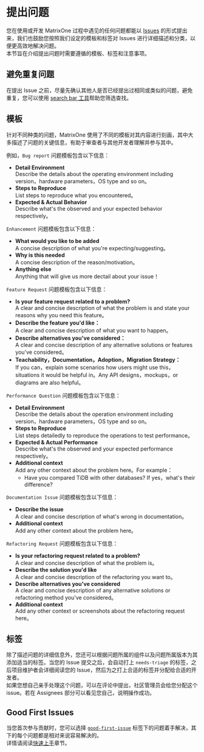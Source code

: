 # **提出问题**

您在使用或开发 MatrixOne 过程中遇见的任何问题都能以 [Issues](https://github.com/matrixorigin/matrixone/issues/new/choose) 的形式提出来，我们也鼓励您按照我们设定的模板和标签对 Issues 进行详细描述和分类，以便更高效地解决问题。  
本节旨在介绍提出问题时需要遵循的模板、标签和注意事项。

## **避免重复问题**

在提出 Issue 之前，尽量先确认其他人是否已经提出过相同或类似的问题，避免重复，您可以使用 [search bar 工具](https://docs.github.com/en/issues/tracking-your-work-with-issues/filtering-and-searching-issues-and-pull-requests)帮助您筛选查找。

## **模板**

针对不同种类的问题，MatrixOne 使用了不同的模板对其内容进行刻画，其中大多描述了问题的关键信息，有助于审查者与其他开发者理解并参与其中。  

例如，`Bug report` 问题模板包含以下信息：

* **Detail Environment**  
  Describe the details about the operating environment including version，hardware parameters，OS type and so on。
* **Steps to Reproduce**  
  List steps to reproduce what you encountered。
* **Expected & Actual Behavior**  
  Describe what's the observed and your expected behavior respectively。

`Enhancement` 问题模板包含以下信息：

* **What would you like to be added**  
A concise description of what you're expecting/suggesting。
* **Why is this needed**  
A concise description of the reason/motivation。
* **Anything else**  
Anything that will give us more dectail about your issue！

`Feature Request` 问题模板包含以下信息：

* **Is your feature request related to a problem?**  
A clear and concise description of what the problem is and state your reasons why you need this feature。
* **Describe the feature you'd like：**  
A clear and concise description of what you want to happen。
* **Describe alternatives you've considered：**  
A clear and concise description of any alternative solutions or features you've considered。
* **Teachability，Documentation，Adoption，Migration Strategy：**  
If you can，explain some scenarios how users might use this，situations it would be helpful in。Any API designs，mockups，or diagrams are also helpful。

`Performance Question` 问题模板包含以下信息：

* **Detail Environment**  
  Describe the details about the operation environment including version，hardware parameters，OS type and so on。
* **Steps to Reproduce**  
  List steps detailedly to reproduce the operations to test performance。
* **Expected & Actual Performance**  
  Describe what's the observed and your expected performance respectively。
* **Additional context**  
  Add any other context about the problem here。For example：  
    * Have you compared TiDB with other databases? If yes，what's their difference?

`Documentation Issue` 问题模板包含以下信息：  

* **Describe the issue**  
  A clear and concise description of what's wrong in documentation。
* **Additional context**  
  Add any other context about the problem here。

`Refactoring Request` 问题模板包含以下信息：

* **Is your refactoring request related to a problem?**  
A clear and concise description of what the problem is。
* **Describe the solution you'd like**  
A clear and concise description of the refactoring you want to。
* **Describe alternatives you've considered**  
A clear and concise description of any alternative solutions or refactoring method you've considered。
* **Additional context**  
Add any other context or screenshots about the refactoring request here。

## **标签**

除了描述问题的详细信息外，您还可以根据问题所属的组件以及问题所属版本为其添加适当的标签。当您的 Issue 提交之后，会自动打上 `needs-triage` 的标签，之后项目维护者会详细阅读您的 Issue，然后为之打上合适的标签并分配给合适的开发者。  
如果您想自己亲手处理这个问题，可以在评论中提出，社区管理员会给您分配这个 issue。若在 Assignees 部分可以看见您自己，说明操作成功。

## **Good First Issues**

当您首次参与贡献时，您可以选择 [`good-first-issue`](https://github.com/matrixorigin/matrixone/issues?q=is%3Aopen+is%3Aissue+label%3A%22good+first+issue%22) 标签下的问题着手解决，其下的每个问题都是相对来说容易解决的。  
详情请阅读[快速上手](../make-your-first-contribution.md)章节。
